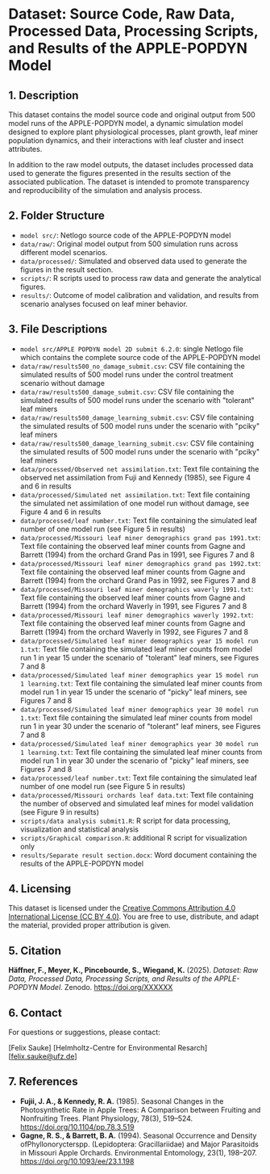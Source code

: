 # Dataset: Source Code, Raw Data, Processed Data, Processing Scripts, and Results of the APPLE-POPDYN Model

## 1. Description

This dataset contains the model source code and original output from 500 model runs of the APPLE-POPDYN model, a dynamic simulation model designed to explore plant physiological processes, plant growth, leaf miner population dynamics, and their interactions with leaf cluster and insect attributes.

In addition to the raw model outputs, the dataset includes processed data used to generate the figures presented in the results section of the associated publication. The dataset is intended to promote transparency and reproducibility of the simulation and analysis process.

## 2. Folder Structure

- `model src/`: Netlogo source code of the APPLE-POPDYN model
- `data/raw/`: Original model output from 500 simulation runs across different model scenarios.
- `data/processed/`: Simulated and observed data used to generate the figures in the result section.
- `scripts/`: R scripts used to process raw data and generate the analytical figures.
- `results/`: Outcome of model calibration and validation, and results from scenario analyses focused on leaf miner behavior.

## 3. File Descriptions

- `model src/APPLE POPDYN model 2D submit 6.2.0`: single Netlogo file which contains the complete source code of the APPLE-POPDYN model
- `data/raw/results500_no_damage_submit.csv`: CSV file containing the simulated results of 500 model runs under the control treatment scenario without damage
- `data/raw/results500_damage_submit.csv`: CSV file containing the simulated results of 500 model runs under the scenario with "tolerant" leaf miners
- `data/raw/results500_damage_learning_submit.csv`: CSV file containing the simulated results of 500 model runs under the scenario with "pciky" leaf miners
- `data/raw/results500_damage_learning_submit.csv`: CSV file containing the simulated results of 500 model runs under the scenario with "pciky" leaf miners
- `data/processed/Observed net assimilation.txt`: Text file containing the observed net assimilation from Fuji and Kennedy (1985), see Figure 4 and 6 in results
- `data/processed/Simulated net assimilation.txt`: Text file containing the simulated net assimilation of one model run without damage, see Figure 4 and 6 in results
- `data/processed/leaf number.txt`: Text file containing the simulated leaf number of one model run (see Figure 5 in results)
- `data/processed/Missouri leaf miner demographics grand pas 1991.txt`: Text file containing the observed leaf miner counts from Gagne and Barrett (1994) from the orchard Grand Pas in 1991, see Figures 7 and 8
- `data/processed/Missouri leaf miner demographics grand pas 1992.txt`: Text file containing the observed leaf miner counts from Gagne and Barrett (1994) from the orchard Grand Pas in 1992, see Figures 7 and 8
- `data/processed/Missouri leaf miner demographics waverly 1991.txt`: Text file containing the observed leaf miner counts from Gagne and Barrett (1994) from the orchard Waverly in 1991, see Figures 7 and 8
- `data/processed/Missouri leaf miner demographics waverly 1992.txt`: Text file containing the observed leaf miner counts from Gagne and Barrett (1994) from the orchard Waverly in 1992, see Figures 7 and 8
- `data/processed/Simulated leaf miner demographics year 15 model run 1.txt`: Text file containing the simulated leaf miner counts from model run 1 in year 15 under the scenario of "tolerant" leaf miners, see Figures 7 and 8
- `data/processed/Simulated leaf miner demographics year 15 model run 1 learning.txt`: Text file containing the simulated leaf miner counts from model run 1 in year 15 under the scenario of "picky" leaf miners, see Figures 7 and 8
- `data/processed/Simulated leaf miner demographics year 30 model run 1.txt`: Text file containing the simulated leaf miner counts from model run 1 in year 30 under the scenario of "tolerant" leaf miners, see Figures 7 and 8
- `data/processed/Simulated leaf miner demographics year 30 model run 1 learning.txt`: Text file containing the simulated leaf miner counts from model run 1 in year 30 under the scenario of "picky" leaf miners, see Figures 7 and 8
- `data/processed/leaf number.txt`: Text file containing the simulated leaf number of one model run (see Figure 5 in results)
- `data/processed/Missouri orchards leaf data.txt`: Text file containing the number of observed and simulated leaf mines for model validation (see Figure 9 in results)
- `scripts/data analysis submit1.R`: R script for data processing, visualization and statistical analysis
- `scripts/Graphical comparison.R`: additional R script for visualization only
- `results/Separate result section.docx`: Word document containing the results of the APPLE-POPDYN model

## 4. Licensing

This dataset is licensed under the [Creative Commons Attribution 4.0 International License (CC BY 4.0)](https://creativecommons.org/licenses/by/4.0/). You are free to use, distribute, and adapt the material, provided proper attribution is given.

## 5. Citation

**Häffner, F., Meyer, K., Pincebourde, S., Wiegand, K.** (2025). *Dataset: Raw Data, Processed Data, Processing Scripts, and Results of the APPLE-POPDYN Model*. Zenodo. https://doi.org/XXXXXX

## 6. Contact

For questions or suggestions, please contact:

[Felix Sauke]
[Helmholtz-Centre for Environmental Resarch]
[felix.sauke@ufz.de]

## 7. References

- **Fujii, J. A., & Kennedy, R. A.** (1985). Seasonal Changes in the Photosynthetic Rate in Apple Trees: A Comparison between Fruiting and Nonfruiting Trees. Plant Physiology, 78(3), 519–524. https://doi.org/10.1104/pp.78.3.519
- **Gagne, R. S., & Barrett, B. A.** (1994). Seasonal Occurrence and Density ofPhyllonorycterspp. (Lepidoptera: Gracillariidae) and Major Parasitoids in Missouri Apple Orchards. Environmental Entomology, 23(1), 198–207. https://doi.org/10.1093/ee/23.1.198
